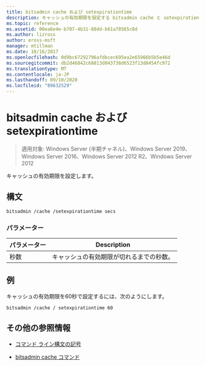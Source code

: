 ```yaml
---
title: bitsadmin cache および setexpirationtime
description: キャッシュの有効期限を設定する bitsadmin cache と setexpirationtime コマンドの参照記事。
ms.topic: reference
ms.assetid: 00ea6e4e-b707-4b31-88dd-b61a78565c8d
ms.author: lizross
author: eross-msft
manager: mtillman
ms.date: 10/16/2017
ms.openlocfilehash: 0d9bc67292796afdbcec695ea2e65966b5b5e46d
ms.sourcegitcommit: db2d46842c68813d043738d6523f13d8454fc972
ms.translationtype: MT
ms.contentlocale: ja-JP
ms.lasthandoff: 09/10/2020
ms.locfileid: "89632529"
---
```

# <a name="bitsadmin-cache-and-setexpirationtime"></a>bitsadmin cache および setexpirationtime

> 適用対象: Windows Server (半期チャネル)、Windows Server 2019、Windows Server 2016、Windows Server 2012 R2、Windows Server 2012

キャッシュの有効期限を設定します。

## <a name="syntax"></a>構文

```
bitsadmin /cache /setexpirationtime secs
```

### <a name="parameters"></a>パラメーター

| パラメーター | Description |
| -------------- | -------------- |
| 秒数 | キャッシュの有効期限が切れるまでの秒数。 |

## <a name="examples"></a>例

キャッシュの有効期限を60秒で設定するには、次のようにします。

```
bitsadmin /cache / setexpirationtime 60
```

## <a name="additional-references"></a>その他の参照情報

- [コマンド ライン構文の記号](command-line-syntax-key.md)

- [bitsadmin cache コマンド](bitsadmin-cache.md)
